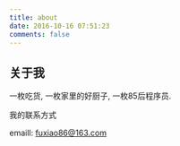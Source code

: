 ```yaml
---
title: about
date: 2016-10-16 07:51:23
comments: false
---
```


## 关于我

一枚吃货, 一枚家里的好厨子, 一枚85后程序员.

我的联系方式

emaill: fuxiao86@163.com

